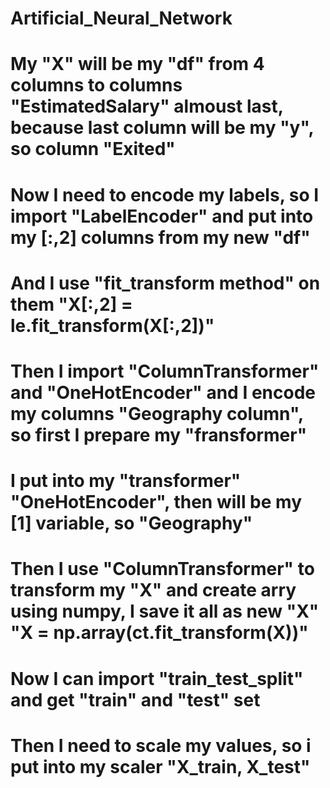 # Artificial_Neural_Network
# My "X" will be my "df" from 4 columns to columns "EstimatedSalary" almoust last, because last column will be my "y", so column "Exited"
# Now I need to encode my labels, so I import "LabelEncoder" and put into my [:,2] columns from my new "df"
# And I use "fit_transform method" on them "X[:,2] = le.fit_transform(X[:,2])"
# Then I import "ColumnTransformer" and "OneHotEncoder" and I encode my columns "Geography column", so first I prepare my "fransformer" 
# I put into my "transformer" "OneHotEncoder", then will be my [1] variable, so "Geography"
# Then I use "ColumnTransformer" to transform my "X" and create arry using numpy, I save it all as new "X" "X = np.array(ct.fit_transform(X))"
# Now I can import "train_test_split" and get "train" and "test" set 
# Then I need to scale my values, so i put into my scaler "X_train, X_test"
